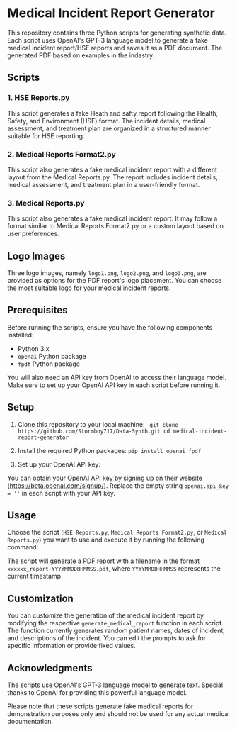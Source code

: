 # Medical Incident Report Generator

This repository contains three Python scripts for generating synthetic data. Each script uses OpenAI's GPT-3 language model to generate a fake medical incident report/HSE reports and saves it as a PDF document. The generated PDF based on examples in the indastry.

## Scripts

### 1. HSE Reports.py

This script generates a fake Heath and safty  report following the Health, Safety, and Environment (HSE) format. The incident details, medical assessment, and treatment plan are organized in a structured manner suitable for HSE reporting.

### 2. Medical Reports Format2.py

This script also generates a fake medical incident report with a different layout from the Medical Reports.py. The report includes incident details, medical assessment, and treatment plan in a user-friendly format.

### 3. Medical Reports.py

This script also generates a fake medical incident report. It may follow a format similar to Medical Reports Format2.py or a custom layout based on user preferences.

## Logo Images

Three logo images, namely `logo1.png`, `logo2.png`, and `logo3.png`, are provided as options for the PDF report's logo placement. You can choose the most suitable logo for your medical incident reports.

## Prerequisites

Before running the scripts, ensure you have the following components installed:

- Python 3.x
- `openai` Python package
- `fpdf` Python package

You will also need an API key from OpenAI to access their language model. Make sure to set up your OpenAI API key in each script before running it.

## Setup

1. Clone this repository to your local machine:
`  git clone https://github.com/Stormboy717/Data-Synth.git
cd medical-incident-report-generator `  
2. Install the required Python packages:
` pip install openai fpdf `

3. Set up your OpenAI API key:

You can obtain your OpenAI API key by signing up on their website (https://beta.openai.com/signup/). Replace the empty string `openai.api_key = ''` in each script with your API key.

## Usage

Choose the script (`HSE Reports.py`, `Medical Reports Format2.py`, or `Medical Reports.py`) you want to use and execute it by running the following command:

The script will generate a PDF report with a filename in the format `xxxxxx_report-YYYYMMDDHHMMSS.pdf`, where `YYYYMMDDHHMMSS` represents the current timestamp.

## Customization

You can customize the generation of the medical incident report by modifying the respective `generate_medical_report` function in each script. The function currently generates random patient names, dates of incident, and descriptions of the incident. You can edit the prompts to ask for specific information or provide fixed values.

## Acknowledgments

The scripts use OpenAI's GPT-3 language model to generate text. Special thanks to OpenAI for providing this powerful language model.

Please note that these scripts generate fake medical reports for demonstration purposes only and should not be used for any actual medical documentation.



